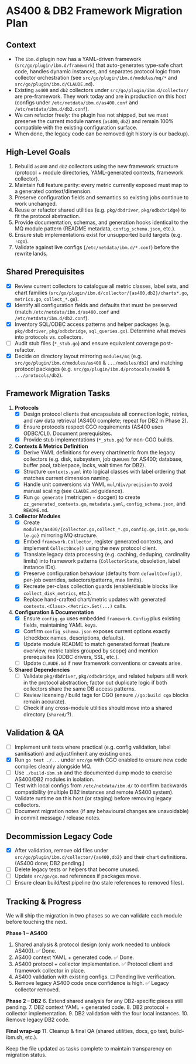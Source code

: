 # AS400 & DB2 Framework Migration Plan

## Context
- The `ibm.d` plugin now has a YAML-driven framework (`src/go/plugin/ibm.d/framework`) that auto-generates type-safe chart code, handles dynamic instances, and separates protocol logic from collector orchestration (see `src/go/plugin/ibm.d/modules/mq/*` and `src/go/plugin/ibm.d/CLAUDE.md`).
- Existing `as400` and `db2` collectors under `src/go/plugin/ibm.d/collector/` are pre-framework. They work today and are in production on this host (configs under `/etc/netdata/ibm.d/as400.conf` and `/etc/netdata/ibm.d/db2.conf`).
- We can refactor freely: the plugin has not shipped, but we must preserve the current module names (`as400`, `db2`) and remain 100% compatible with the existing configuration surface.
- When done, the legacy code can be removed (git history is our backup).

## High-Level Goals
1. Rebuild `as400` and `db2` collectors using the new framework structure (protocol + module directories, YAML-generated contexts, framework collector).
2. Maintain full feature parity: every metric currently exposed must map to a generated context/dimension.
3. Preserve configuration fields and semantics so existing jobs continue to work unchanged.
4. Reuse or refactor shared utilities (e.g. `pkg/dbdriver`, `pkg/odbcbridge`) to fit the protocol abstraction.
5. Provide documentation, schemas, and generation hooks identical to the MQ module pattern (README metadata, `config_schema.json`, etc.).
6. Ensure stub implementations exist for unsupported build targets (e.g. `!cgo`).
7. Validate against live configs (`/etc/netdata/ibm.d/*.conf`) before the rewrite lands.

## Shared Prerequisites
- [x] Review current collectors to catalogue all metric classes, label sets, and chart families (`src/go/plugin/ibm.d/collector/{as400,db2}/charts*.go`, `metrics.go`, `collect_*.go`).
- [x] Identify all configuration fields and defaults that must be preserved (match `/etc/netdata/ibm.d/as400.conf` and `/etc/netdata/ibm.d/db2.conf`).
- [x] Inventory SQL/ODBC access patterns and helper packages (e.g. `pkg/dbdriver`, `pkg/odbcbridge`, `sql_queries.go`). Determine what moves into protocols vs. collectors.
- [ ] Audit stub files (`*_stub.go`) and ensure equivalent coverage post-refactor.
- [x] Decide on directory layout mirroring `modules/mq` (e.g. `src/go/plugin/ibm.d/modules/as400` & `.../modules/db2`) and matching protocol packages (e.g. `src/go/plugin/ibm.d/protocols/as400` & `.../protocols/db2`).

## Framework Migration Tasks
1. **Protocols**
   - [x] Design protocol clients that encapsulate all connection logic, retries, and raw data retrieval (AS400 complete; repeat for DB2 in Phase 2).
   - [x] Ensure protocols respect CGO requirements (AS400 uses ODBC/CLI). Document prerequisites.
   - [x] Provide stub implementations (`*_stub.go`) for non-CGO builds.

2. **Contexts & Metrics Definition**
   - [x] Derive YAML definitions for every chart/metric from the legacy collectors (e.g. disk, subsystem, job queues for AS400; database, buffer pool, tablespace, locks, wait times for DB2).
   - [x] Structure `contexts.yaml` into logical classes with label ordering that matches current dimension naming.
   - [x] Handle unit conversions via YAML `mul/div/precision` to avoid manual scaling (see `CLAUDE.md` guidance).
   - [x] Run `go generate` (metricgen + docgen) to create `zz_generated_contexts.go`, `metadata.yaml`, `config_schema.json`, and `README.md`.

3. **Collector Modules**
   - [x] Create `modules/as400/{collector.go,collect_*.go,config.go,init.go,module.go}` mirroring MQ structure.
   - [x] Embed `framework.Collector`, register generated contexts, and implement `CollectOnce()` using the new protocol client.
   - [x] Translate legacy data processing (e.g. caching, deduping, cardinality limits) into framework patterns (`CollectorState`, obsoletion, label instance IDs).
   - [x] Preserve configuration behaviour (defaults from `defaultConfig()`, per-job overrides, selectors/patterns, max limits).
   - [x] Recreate per-class collection guards (enable/disable blocks like `collect_disk_metrics`, etc.).
   - [x] Replace hand-crafted chart/metric updates with generated `contexts.<Class>.<Metric>.Set(...)` calls.

4. **Configuration & Documentation**
   - [x] Ensure `config.go` uses embedded `framework.Config` plus existing fields, maintaining YAML keys.
   - [x] Confirm `config_schema.json` exposes current options exactly (checkbox names, descriptions, defaults).
   - [x] Update module README to match generated format (feature overview, metric tables grouped by scope) and mention prerequisites (ODBC drivers, SSL, etc.).
   - [ ] Update `CLAUDE.md` if new framework conventions or caveats arise.

5. **Shared Dependencies**
   - [ ] Validate `pkg/dbdriver`, `pkg/odbcbridge`, and related helpers still work in the protocol abstraction; factor out duplicate logic if both collectors share the same DB access patterns.
   - [ ] Review licensing / build tags for CGO (ensure `//go:build cgo` blocks remain accurate).
   - [ ] Check if any cross-module utilities should move into a shared directory (`shared/`?).

## Validation & QA
- [ ] Implement unit tests where practical (e.g. config validation, label sanitisation) and adjust/inherit any existing ones.
- [x] Run `go test ./...` under `src/go` with CGO enabled to ensure new code compiles cleanly alongside MQ.
- [ ] Use `./build-ibm.sh` and the documented dump mode to exercise AS400/DB2 modules in isolation.
- [ ] Test with local configs from `/etc/netdata/ibm.d/` to confirm backwards compatibility (multiple DB2 instances and remote AS400 system).
- [ ] Validate runtime on this host (or staging) before removing legacy collectors.
- [ ] Document migration notes (if any behavioural changes are unavoidable) in commit message / release notes.

## Decommission Legacy Code
- [x] After validation, remove old files under `src/go/plugin/ibm.d/collector/{as400,db2}` and their chart definitions. (AS400 done; DB2 pending.)
- [ ] Delete legacy tests or helpers that become unused.
- [ ] Update `src/go/go.mod` references if packages move.
- [ ] Ensure clean build/test pipeline (no stale references to removed files).

## Tracking & Progress
We will ship the migration in two phases so we can validate each module before touching the next.

**Phase 1 – AS400**
1. Shared analysis & protocol design (only work needed to unblock AS400). ✅ Done.
2. AS400 context YAML + generated code. ✅ Done.
3. AS400 protocol + collector implementation. ✅ Protocol client and framework collector in place.
4. AS400 validation with existing configs. ☐ Pending live verification.
5. Remove legacy AS400 code once confidence is high. ✅ Legacy collector removed.

**Phase 2 – DB2**
6. Extend shared analysis for any DB2-specific pieces still pending.
7. DB2 context YAML + generated code.
8. DB2 protocol + collector implementation.
9. DB2 validation with the four local instances.
10. Remove legacy DB2 code.

**Final wrap-up**
11. Cleanup & final QA (shared utilities, docs, go test, build-ibm.sh, etc.).

Keep the file updated as tasks complete to maintain transparency on migration status.

